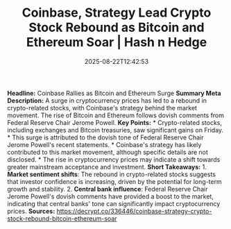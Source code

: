 ﻿---
title: "Coinbase, Strategy Lead Crypto Stock Rebound as Bitcoin and Ethereum Soar | Hash n Hedge"
date: "2025-08-22T12:42:53"
category: "Markets"
summary: ""
slug: "coinbase-strategy-lead-crypto-stock-rebound-as-bitcoin-and-e"
source_urls:
  - ""
seo:
  title: "Coinbase, Strategy Lead Crypto Stock Rebound as Bitcoin and Ethereum Soar | Hash n Hedge | Hash n Hedge"
  description: ""
  keywords: ["news", "markets", "brief"]
---
**Headline:** Coinbase Rallies as Bitcoin and Ethereum Surge  **Summary Meta Description:** A surge in cryptocurrency prices has led to a rebound in crypto-related stocks, with Coinbase's strategy behind the market movement. The rise of Bitcoin and Ethereum follows dovish comments from Federal Reserve Chair Jerome Powell.  **Key Points:**  * Crypto-related stocks, including exchanges and Bitcoin treasuries, saw significant gains on Friday. * This surge is attributed to the dovish tone of Federal Reserve Chair Jerome Powell's recent statements. * Coinbase's strategy has likely contributed to this market movement, although specific details are not disclosed. * The rise in cryptocurrency prices may indicate a shift towards greater mainstream acceptance and investment.  **Short Takeaways:**  1. **Market sentiment shifts**: The rebound in crypto-related stocks suggests that investor confidence is increasing, driven by the potential for long-term growth and stability. 2. **Central bank influence**: Federal Reserve Chair Jerome Powell's dovish comments have provided a boost to the market, indicating that central banks' tone can significantly impact cryptocurrency prices.  **Sources:**  https://decrypt.co/336446/coinbase-strategy-crypto-stock-rebound-bitcoin-ethereum-soar